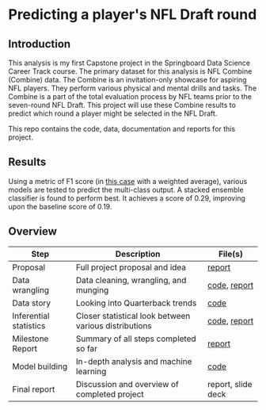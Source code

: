 # Predicting a player's NFL Draft round

## Introduction
This analysis is my first Capstone project in the Springboard Data Science Career Track course. The primary dataset for 
this analysis is NFL Combine (Combine) data. The Combine is an invitation-only showcase for aspiring NFL players. They
perform various physical and mental drills and tasks. The Combine is a part of the total evaluation process by NFL teams 
prior to the seven-round NFL Draft. This project will use these Combine results to predict which round a player might be
selected in the NFL Draft.

This repo contains the code, data, documentation and reports for this project. 

## Results

Using a metric of F1 score (in [this case](http://scikit-learn.org/stable/modules/generated/sklearn.metrics.f1_score.html) 
with a weighted average), various models are tested to predict the multi-class output. A stacked ensemble classifier is found
to perform best. It achieves a score of 0.29, improving upon the baseline score of 0.19. 

## Overview

| Step | Description | File(s) |
| --- | --- | --- |
| Proposal | Full project proposal and idea | [report](https://github.com/pjandir/CapstoneProject1/blob/master/Proposal.md) |
| Data wrangling | Data cleaning, wrangling, and munging | [code](https://nbviewer.jupyter.org/github/pjandir/CapstoneProject1/blob/master/data-wrangling.ipynb), [report](https://github.com/pjandir/CapstoneProject1/blob/master/data-wrangling.pdf) |
| Data story | Looking into Quarterback trends | [code](https://nbviewer.jupyter.org/github/pjandir/CapstoneProject1/blob/master/data-story.ipynb) |
| Inferential statistics | Closer statistical look between various distributions | [code](https://nbviewer.jupyter.org/github/pjandir/CapstoneProject1/blob/master/inferential-stats.ipynb), [report](https://github.com/pjandir/CapstoneProject1/blob/master/inferential-stats.pdf) |
| Milestone Report | Summary of all steps completed so far | [report](https://github.com/pjandir/CapstoneProject1/blob/master/milestone-report.pdf) |
| Model building | In-depth analysis and machine learning | [code](https://nbviewer.jupyter.org/github/pjandir/CapstoneProject1/blob/master/model-building.ipynb) |
| Final report | Discussion and overview of completed project | report, slide deck |


